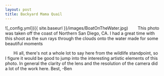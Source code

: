```yaml
---
layout: post
title: Backyard Mama Quail
---
```


![_config.yml]({{ site.baseurl }}/images/BoatOnTheWater.jpg)
&nbsp;&nbsp;&nbsp;&nbsp;&nbsp;&nbsp; This photo was taken off the coast of Northern San Diego, CA. I had a great time with this shoot as the sun rays through the clouds onto the water made for some beautiful moments

&nbsp;&nbsp;&nbsp;&nbsp;&nbsp;&nbsp; Hi all, there's not a whole lot to say here from the wildlife standpoint, so I figure it would be good to jump into the interesting artistic elements of this photo. In general the clarity of the lens and the resolution of the camera did a lot of the work here. 
Best,
-Ben







